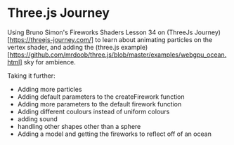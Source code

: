 # Three.js Journey

Using Bruno Simon's Fireworks Shaders Lesson 34 on (ThreeJs Journey)[https://threejs-journey.com/] to learn about animating particles on the vertex shader, and adding the (three.js example)[https://github.com/mrdoob/three.js/blob/master/examples/webgpu_ocean.html] sky for ambience.

Taking it further:

- Adding more particles
- Adding default parameters to the createFirework function
- Adding more parameters to the default firework function
- Adding different coulours instead of uniform colours
- adding sound
- handling other shapes other than a sphere
- Adding a model and getting the fireworks to reflect off of an ocean
